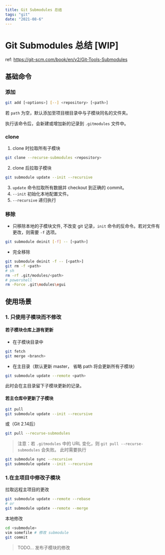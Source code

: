 ```yaml
---
title: Git Submodules 总结
tags: "git"
date: "2021-08-6"
---
```


# Git Submodules 总结 [WIP]

ref: https://git-scm.com/book/en/v2/Git-Tools-Submodules

## 基础命令

### 添加

```bash
git add [<options>] [--] <repository> [<path>]
```

若 `path` 为空，默认添加至项目根目录中与子模块同名的文件夹。

执行该命令后，会新建或增加新的记录到 `.gitmodules` 文件中。

### clone

1. clone 时拉取所有子模块
  ```bash
  git clone --recurse-submodules <repository>
  ```

2. clone 后拉取子模块
  ```bash
  git submodule update --init --recursive
  ```

3. `update` 命令拉取所有数据并 checkout 到正确的 commit。
4. `--init` 初始化本地配置文件。
5. `--recursive` 递归执行

### 移除

- 只移除本地的子模块文件, 不改变 git 记录，`init` 命令的反命令。若对文件有更改，则需要 `-f` 选项。
```bash
git submodule deinit [-f] -- [<path>]
```

- 完全移除
```bash
git submodule deinit -f -- [<path>]
git rm -f <path>
# sh
rm -rf .git/modules/<path>
# powershell
rm -Force .git\modules\egui
```

## 使用场景

### 1. 只使用子模块而不修改

#### 若子模块仓库上游有更新

- 在子模块目录中
```bash
git fetch
git merge <branch>
```
- 在主目录（默认更新 master， 省略 path 将会更新所有子模块）
```bash
git submodule update --remote <path>
```

此时会在主目录留下子模块更新的记录。

#### 若主仓库中更新了子模块
```bash
git pull
git submodule update --init --recursive
```
或（Git 2.14后）
```bash
git pull --recurse-submodules
```

> 注意：若 `.gitmodules` 中的 URL 变化，则 `git pull --recurse-submodules` 会失败。
此时需要执行 
```bash
git submodule sync --recursive
git submodule update --init --recursive
```

### 1.在主项目中修改子模块

拉取远程主项目的更改
```bash
git submodule update --remote --rebase
# or 
git submodule update --remote --merge
```

本地修改
```bash
cd <submodule>
vim somefile # 修改 submodule
git commit
```

> TODO...
发布子模块的修改
```bash

```




